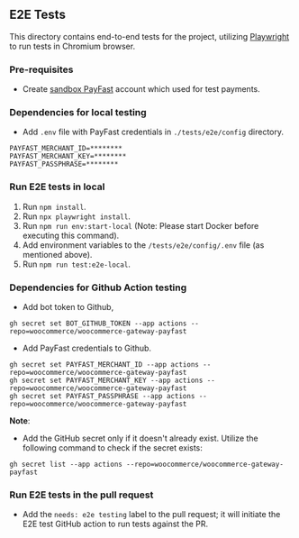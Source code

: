 ## E2E Tests

This directory contains end-to-end tests for the project, utilizing [Playwright](https://playwright.dev) to run tests in Chromium browser.

### Pre-requisites
- Create [sandbox PayFast](https://sandbox.payfast.co.za/) account which used for test payments.

### Dependencies for local testing
- Add `.env` file with PayFast credentials in `./tests/e2e/config` directory.
```
PAYFAST_MERCHANT_ID=********
PAYFAST_MERCHANT_KEY=********
PAYFAST_PASSPHRASE=********
```

### Run E2E tests in local
1. Run `npm install`.
2. Run `npx playwright install`.
3. Run `npm run env:start-local`  (Note: Please start Docker before executing this command).
4. Add environment variables to the `/tests/e2e/config/.env` file (as mentioned above).
5. Run `npm run test:e2e-local`.

### Dependencies for Github Action testing
- Add bot token to Github,
```
gh secret set BOT_GITHUB_TOKEN --app actions --repo=woocommerce/woocommerce-gateway-payfast
```
- Add PayFast credentials to Github.
```
gh secret set PAYFAST_MERCHANT_ID --app actions --repo=woocommerce/woocommerce-gateway-payfast
gh secret set PAYFAST_MERCHANT_KEY --app actions --repo=woocommerce/woocommerce-gateway-payfast
gh secret set PAYFAST_PASSPHRASE --app actions --repo=woocommerce/woocommerce-gateway-payfast
```

**Note**:
- Add the GitHub secret only if it doesn't already exist. Utilize the following command to check if the secret exists:
```
gh secret list --app actions --repo=woocommerce/woocommerce-gateway-payfast
```
### Run E2E tests in the pull request

- Add the `needs: e2e testing` label to the pull request; it will initiate the E2E test GitHub action to run tests against the PR.

